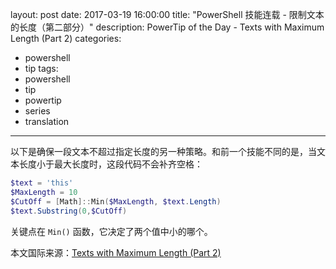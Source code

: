﻿layout: post
date: 2017-03-19 16:00:00
title: "PowerShell 技能连载 - 限制文本的长度（第二部分）"
description: PowerTip of the Day - Texts with Maximum Length (Part 2)
categories:
- powershell
- tip
tags:
- powershell
- tip
- powertip
- series
- translation
---
以下是确保一段文本不超过指定长度的另一种策略。和前一个技能不同的是，当文本长度小于最大长度时，这段代码不会补齐空格：

```powershell
$text = 'this'
$MaxLength = 10
$CutOff = [Math]::Min($MaxLength, $text.Length)
$text.Substring(0,$CutOff)
```

关键点在 `Min()` 函数，它决定了两个值中小的哪个。

<!--more-->
本文国际来源：[Texts with Maximum Length (Part 2)](http://community.idera.com/powershell/powertips/b/tips/posts/texts-with-maximum-length-part-2)
